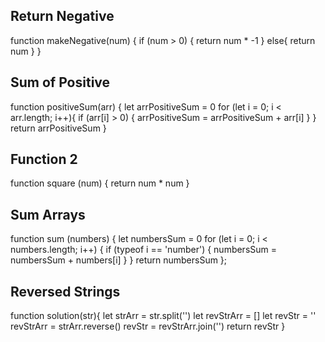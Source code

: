## Return Negative

function makeNegative(num) {
  if (num > 0) {
    return num * -1
  }
  else{
   return num 
  }
}

## Sum of Positive

function positiveSum(arr) {
  let arrPositiveSum = 0
  for (let i = 0; i < arr.length; i++){
    if (arr[i] > 0) {
    arrPositiveSum = arrPositiveSum + arr[i]
    }
  }
  return arrPositiveSum
}

## Function 2

function square (num) {
  return num * num
}

## Sum Arrays

function sum (numbers) {
  let numbersSum = 0
  for (let i = 0; i < numbers.length; i++) {
    if (typeof i == 'number') {
      numbersSum = numbersSum + numbers[i]
    }
  }
  return numbersSum
};

## Reversed Strings

function solution(str){
  let strArr = str.split('')
  let revStrArr = []
  let revStr = ''
  revStrArr = strArr.reverse()
  revStr = revStrArr.join('')
  return revStr
}
